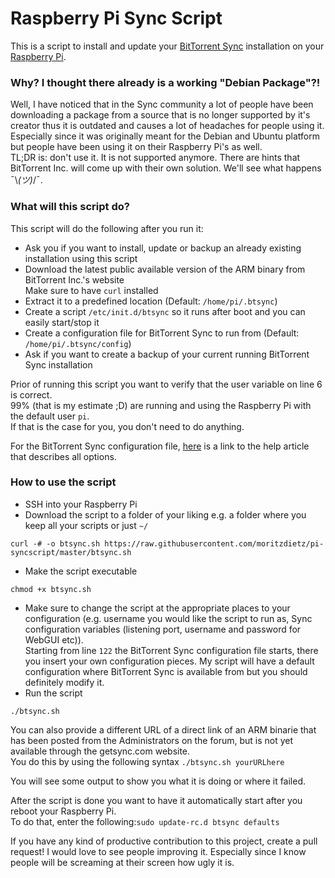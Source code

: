 Raspberry Pi Sync Script
=======

This is a script to install and update your [BitTorrent Sync](https://www.getsync.com/) installation on your [Raspberry Pi](https://www.raspberrypi.org/).

### Why? I thought there already is a working "Debian Package"?!

Well, I have noticed that in the Sync community a lot of people have been downloading a package from a source that is no longer supported by it's creator thus it is outdated and causes a lot of headaches for people using it. Especially since it was originally meant for the Debian and Ubuntu platform but people have been using it on their Raspberry Pi's as well.  
TL;DR is: don't use it. It is not supported anymore. There are hints that BitTorrent Inc. will come up with their own solution. We'll see what happens ¯\\_(ツ)_/¯.

### What will this script do?

This script will do the following after you run it:
* Ask you if you want to install, update or backup an already existing installation using this script
* Download the latest public available version of the ARM binary from BitTorrent Inc.'s website  
Make sure to have ```curl``` installed  
* Extract it to a predefined location (Default: ```/home/pi/.btsync```)
* Create a script ```/etc/init.d/btsync``` so it runs after boot and you can easily start/stop it
* Create a configuration file for BitTorrent Sync to run from (Default: ```/home/pi/.btsync/config```)
* Ask if you want to create a backup of your current running BitTorrent Sync installation

Prior of running this script you want to verify that the user variable on line 6 is correct.  
99% (that is my estimate ;D) are running and using the Raspberry Pi with the default user ```pi```.  
If that is the case for you, you don't need to do anything.

For the BitTorrent Sync configuration file, [here](http://help.getsync.com/customer/portal/articles/2018454-running-sync-in-configuration-mode) is a link to the help article that describes all options.

### How to use the script

* SSH into your Raspberry Pi
* Download the script to a folder of your liking e.g. a folder where you keep all your scripts or just ```~/```
```
curl -# -o btsync.sh https://raw.githubusercontent.com/moritzdietz/pi-syncscript/master/btsync.sh
```
* Make the script executable
```
chmod +x btsync.sh
```
* Make sure to change the script at the appropriate places to your configuration (e.g. username you would like the script to run as, Sync configuration variables (listening port, username and password for WebGUI etc)).  
Starting from line ```122``` the BitTorrent Sync configuration file starts, there you insert your own configuration pieces.
My script will have a default configuration where BitTorrent Sync is available from but you should definitely modify it.
* Run the script
```
./btsync.sh
```
You can also provide a different URL of a direct link of an ARM binarie that has been posted from the Administrators on the forum, but is not yet available through the getsync.com website.  
You do this by using the following syntax ```./btsync.sh yourURLhere``` 

You will see some output to show you what it is doing or where it failed.  

After the script is done you want to have it automatically start after you reboot your Raspberry Pi.  
To do that, enter the following:```sudo update-rc.d btsync defaults```


If you have any kind of productive contribution to this project, create a pull request! I would love to see people improving it. Especially since I know people will be screaming at their screen how ugly it is.
